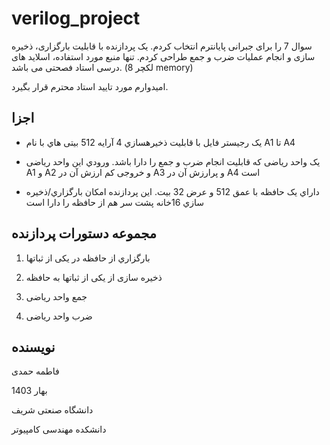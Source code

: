 # verilog_project

سوال 7 را برای جبرانی پایانترم انتخاب کردم. یک پردازنده با قابلیت بارگزاری، ذخیره سازی و انجام عملیات ضرب و جمع طراحی کردم. تنها منبع مورد استفاده، اسلاید های درسی استاد فصحتی می باشد. (لکچر 8 memory)

امیدوارم مورد تایید استاد محترم قرار بگیرد.
## اجزا
- یک رجیستر فایل با قابلیت ذخیرهسازي  4 آرایه  512 بیتی هاي با نام  A1 تا A4

- یک واحد ریاضی که قابلیت انجام ضرب و جمع را دارا باشد. ورودي این واحد ریاضی A1 و A2 و خروجی کم ارزش آن در A3 و پرارزش آن در  A4 است

- داراي یک حافظه با عمق 512 و عرض 32 بیت. این پردازنده امکان بارگزاري/ذخیره سازي  16خانه پشت سر هم از حافظه را دارا است
## مجموعه دستورات پردازنده
1. بارگزاري از حافظه در یکی از ثباتها  

2. ذخیره سازی از یکی از ثباتها به حافظه  

3. جمع واحد ریاضی

4. ضرب واحد ریاضی
## نویسنده
فاطمه حمدی

بهار 1403

دانشگاه صنعتی شریف

دانشکده مهندسی کامپیوتر
